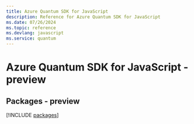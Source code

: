 ```yaml
---
title: Azure Quantum SDK for JavaScript
description: Reference for Azure Quantum SDK for JavaScript
ms.date: 07/26/2024
ms.topic: reference
ms.devlang: javascript
ms.service: quantum
---
```

# Azure Quantum SDK for JavaScript - preview
## Packages - preview
[!INCLUDE [packages](quantum-index.md)]